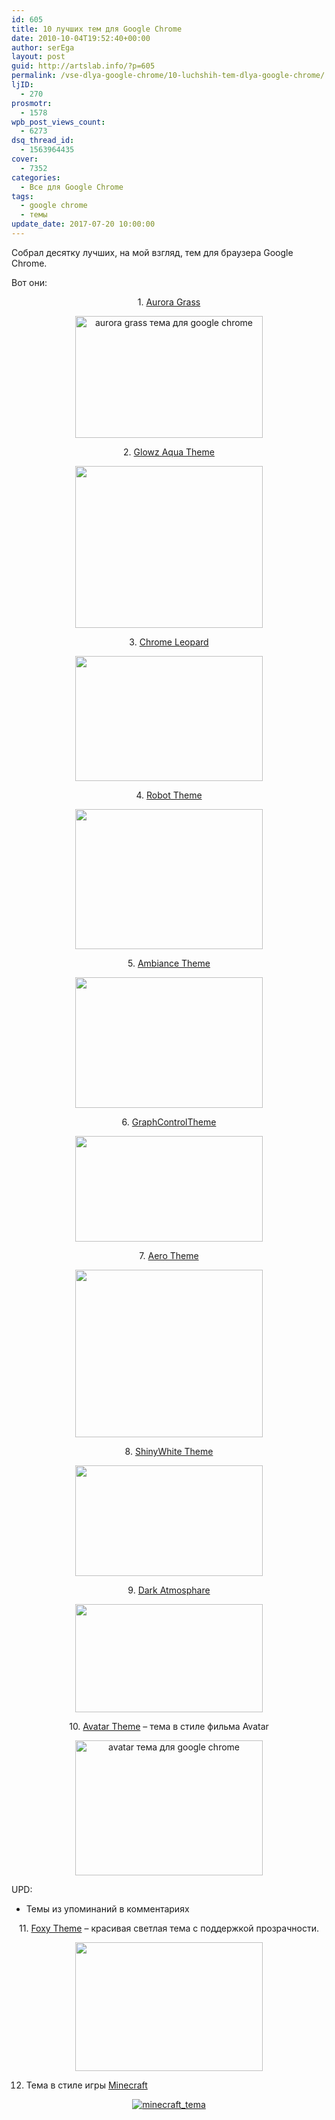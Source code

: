 ```yaml
---
id: 605
title: 10 лучших тем для Google Chrome
date: 2010-10-04T19:52:40+00:00
author: serEga
layout: post
guid: http://artslab.info/?p=605
permalink: /vse-dlya-google-chrome/10-luchshih-tem-dlya-google-chrome/
ljID:
  - 270
prosmotr:
  - 1578
wpb_post_views_count:
  - 6273
dsq_thread_id:
  - 1563964435
cover:
  - 7352
categories:
  - Все для Google Chrome
tags:
  - google chrome
  - темы
update_date: 2017-07-20 10:00:00
---
```

Собрал десятку лучших, на мой взгляд, тем для браузера Google Chrome.

Вот они:

<p style="text-align: center;">
  1. <a href="https://chrome.google.com/extensions/detail/ghjkcholelkaibjpjpnlohnppfoondne" target="_blank">Aurora Grass</a>
</p>

<p style="text-align: center;">
  <a href="https://cldup.com/rFdQVN81tT.jpg"><img class="aligncenter size-medium wp-image-606" title="Aurora_Grass_Chrome_Theme" src="https://cldup.com/_hn-qJbN_4.jpg" alt="aurora grass тема для google chrome" width="300" height="195" /></a>
</p>

<p style="text-align: center;">
  2. <a href="http://stamga.deviantart.com/art/Glowz-Aqua-146177127">Glowz Aqua Theme</a>
</p>

<p style="text-align: center;">
  <a href="https://cldup.com/WfKniiEDZg.png"><img class="aligncenter size-medium wp-image-607" title="aqua стеклянная тема для google chrome" src="https://cldup.com/jIwsAoiNQI.png" alt="" width="300" height="259" /></a>
</p>

<p style="text-align: center;">
  3. <a href="http://hsn.deviantart.com/art/Chrome-Leopard-141132727" target="_blank">Chrome Leopard</a>
</p>

<p style="text-align: center;">
  <a href="https://cldup.com/4MkQimhWbs.jpg"><img class="aligncenter size-medium wp-image-608" title="Chrome_Leopard_by_hsn" src="https://cldup.com/RCiMrCNpPq.jpg" alt="" width="300" height="200"  /></a>
</p>

<p style="text-align: center;">
  4. <a href="https://chrome.google.com/extensions/detail/oeljdmeofcikjblcoehpmdnooimalbmj?hl=en" target="_blank">Robot Theme</a>
</p>

<p style="text-align: center;">
  <a href="https://cldup.com/tqtACKuZTl.png"><img class="aligncenter size-medium wp-image-609" title="robot theme for google chrome" src="https://cldup.com/QXeuGpzKfh.png" alt="" width="300" height="224" /></a>
</p>

<p style="text-align: center;">
  5. <a href="https://chrome.google.com/extensions/detail/elnmibmpefhmfgphdphdncoogpbfmlbp?hl=en#" target="_blank">Ambiance Theme</a>
</p>

<p style="text-align: center;">
  <a href="https://cldup.com/FNkzQcs9wQ.png"><img class="aligncenter size-medium wp-image-610" title="ambiance_theme" src="https://cldup.com/AyCEusVM0e.png" alt="" width="300" height="209" /></a>
</p>

<p style="text-align: center;">
  6. <a href="https://chrome.google.com/extensions/detail/hfandfjnedocngfomhgkeomfkekkdpak#" target="_blank">GraphControlTheme</a>
</p>

<p style="text-align: center;">
  <a href="https://cldup.com/gJIKBj0iTT.png"><img class="aligncenter size-medium wp-image-611" title="graphc" src="https://cldup.com/qQfZF7YPpA.png" alt="" width="300" height="169" /></a>
</p>

<p style="text-align: center;">
  7. <a href="http://stamga.deviantart.com/art/Aero-Theme-CRX-Version-1-5-144788434" target="_blank">Aero Theme</a>
</p>

<p style="text-align: center;">
  <a href="https://cldup.com/UiadiZGpXl.jpg"><img class="aligncenter size-medium wp-image-612" title="Aero_Theme прозрачная тема для google chrome" src="https://cldup.com/-G52SgqOzs.jpg" alt="" width="300" height="268" /></a>
</p>

<p style="text-align: center;">
  8. <a href="http://pigletiger.deviantart.com/art/ShinyWhite-for-Google-Chrome-146654686">ShinyWhite Theme</a>
</p>

<p style="text-align: center;">
  <a href="https://cldup.com/hhEvzAeX-H.jpg"><img class="aligncenter size-medium wp-image-613" title="ShinyWhite_for_Google_Chrome_by_Pigletiger" src="https://cldup.com/hOpuSLMJ7Y.jpg" alt="" width="300" height="177" /></a>
</p>

<p style="text-align: center;">
  9. <a href="http://clyronom.deviantart.com/art/dark-atmosphere-140274887" target="_blank">Dark Atmosphare</a>
</p>

<p style="text-align: center;">
  <a href="https://cldup.com/cDuSIGFzD7.jpg"><img class="aligncenter size-medium wp-image-614" title="dark_atmosphere_by_Clyronom" src="https://cldup.com/7sWUG1J0Ja.jpg" alt="" width="300" height="173" /></a>
</p>

<p style="text-align: center;">
  10. <a href="https://chrome.google.com/extensions/detail/dlbfeiakikepppihgipiempgcnncpphb" target="_blank">Avatar Theme</a> &#8211; тема в стиле фильма Avatar
</p>

<p style="text-align: center;">
  <a href="https://cldup.com/kdP2j_qBLK.png"><img class="aligncenter size-medium wp-image-615" alt="avatar тема для google chrome" src="https://cldup.com/IpMUvxtchA.png" width="300" height="216" /></a>
</p>

UPD:

+ Темы из упоминаний в комментариях

<p style="text-align: center;">
  11. <a href="https://chrome.google.com/extensions/detail/gogoepoikfbkigcflciohlpmhjkdngjf" target="_blank">Foxy Theme</a> &#8211; красивая светлая тема с поддержкой прозрачности.
</p>

<p style="text-align: center;">
  <a href="https://cldup.com/QOn3h2wAQt.png"><img src="https://cldup.com/lajqte4uRq.png" alt="" title="foxy_theme" width="300" height="206" class="alignnone size-medium wp-image-681" /></a>
</p>

12. Тема в стиле игры <a href="https://chrome.google.com/webstore/detail/minecraft-origins/ooemofofigijedhcifaimglnncjmckaa" target="_blank">Minecraft</a>

<center>
  <a href="https://cldup.com/omw9hunn8a.png"><img src="https://cldup.com/Mb3DoB3WvW.png" alt="minecraft_tema" class="aligncenter size-medium wp-image-7359" /></a>
</center>